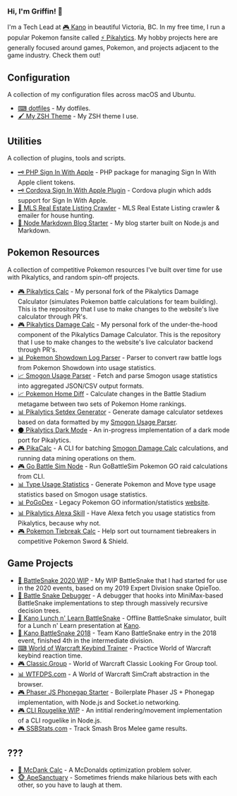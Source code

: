 ### Hi, I'm Griffin! 👋

I'm a Tech Lead at [🎮  Kano](https://kanoapps.com) in beautiful Victoria, BC. In my free time, I run a popular Pokemon fansite called [⚡ Pikalytics](https://pikalytics.com). My hobby projects here are generally focused around games, Pokemon, and projects adjacent to the game industry. Check them out!

## Configuration

A collection of my configuration files across macOS and Ubuntu.

- [⌨ dotfiles](https://github.com/GriffinLedingham/dotfiles) - My dotfiles.
- [🖌 My ZSH Theme](https://github.com/GriffinLedingham/griffin.zsh-theme) - My ZSH theme I use.

## Utilities

A collection of plugins, tools and scripts.

- [🗝 PHP Sign In With Apple](https://github.com/GriffinLedingham/php-apple-signin) - PHP package for managing Sign In With Apple client tokens.
- [🗝 Cordova Sign In With Apple Plugin](https://github.com/GriffinLedingham/cordova-plugin-apple-authentication-ka) - Cordova plugin which adds support for Sign In With Apple.
- [🏡 MLS Real Estate Listing Crawler](https://github.com/GriffinLedingham/mls) - MLS Real Estate Listing crawler & emailer for house hunting.
- [📖 Node Markdown Blog Starter](https://github.com/GriffinLedingham/node-blog-starter) - My blog starter built on Node.js and Markdown.

## Pokemon Resources

A collection of competitive Pokemon resources I've built over time for use with Pikalytics, and random spin-off projects.

- [🎮 Pikalytics Calc](https://github.com/GriffinLedingham/pikalytics-calc) - My personal fork of the Pikalytics Damage Calculator (simulates Pokemon battle calculations for team building). This is the repository that I use to make changes to the website's live calculator through PR's.
- [🎮 Pikalytics Damage Calc](https://github.com/GriffinLedingham/damage-calc) - My personal fork of the under-the-hood component of the Pikalytics Damage Calculator. This is the repository that I use to make changes to the website's live calculator backend through PR's.
- [📊 Pokemon Showdown Log Parser](https://github.com/GriffinLedingham/showdown-parser) - Parser to convert raw battle logs from Pokemon Showdown into usage statistics.
- [📈 Smogon Usage Parser](https://github.com/GriffinLedingham/smogon-usage-parser) - Fetch and parse Smogon usage statistics into aggregated JSON/CSV output formats.
- [📈 Pokemon Home Diff](https://github.com/GriffinLedingham/pikalytics-diff) - Calculate changes in the Battle Stadium metagame between two sets of Pokemon Home rankings.
- [📊 Pikalytics Setdex Generator](https://github.com/GriffinLedingham/pikalytics-setdex) - Generate damage calculator setdexes based on data formatted by my [Smogon Usage Parser](https://github.com/GriffinLedingham/smogon-usage-parser).
- [⚫ Pikalytics Dark Mode](https://github.com/GriffinLedingham/pikalytics-dark) - An in-progress implementation of a dark mode port for Pikalytics.
- [🎮 PikaCalc](https://github.com/GriffinLedingham/pikacalc) - A CLI for batching [Smogon Damage Calc](https://github.com/smogon/damage-calc) calculations, and running data mining operations on them.
- [🎮 Go Battle Sim Node](https://github.com/GriffinLedingham/GoBattleSimNode) - Run GoBattleSim Pokemon GO raid calculations from CLI.
- [📊 Type Usage Statistics](https://gist.github.com/GriffinLedingham/1b43ac2dec7d84318efbf670edb139c7) - Generate Pokemon and Move type usage statistics based on Smogon usage statistics.
- [📊 PoGoDex](https://github.com/GriffinLedingham/go-tips) - Legacy Pokemon GO information/statistics [website](http://pogo-dex.com).
- [📊 Pikalytics Alexa Skill](https://github.com/GriffinLedingham/pikalytics-skill) - Have Alexa fetch you usage statistics from Pikalytics, because why not.
- [🎮 Pokemon Tiebreak Calc](https://github.com/GriffinLedingham/pokemon-tiebreak) - Help sort out tournament tiebreakers in competitive Pokemon Sword & Shield.

## Game Projects

- [🐍 BattleSnake 2020 WIP](https://github.com/GriffinLedingham/bs2020) - My WIP BattleSnake that I had started for use in the 2020 events, based on my 2019 Expert Division snake OpieToo.
- [🐍 Battle Snake Debugger](https://github.com/GriffinLedingham/battle-snake-debugger) - A debugger that hooks into MiniMax-based BattleSnake implementations to step through massively recursive decision trees.
- [🐍 Kano Lunch n' Learn BattleSnake](https://github.com/GriffinLedingham/KanoLnLSnake) - Offline BattleSnake simulator, built for a Lunch n' Learn presentation at [Kano](https://kanoapps.com).
- [🐍 Kano BattleSnake 2018](https://github.com/GriffinLedingham/KanoBattleSnake) - Team Kano BattleSnake entry in the 2018 event, finished 4th in the intermediate division.
- [⌨ World of Warcraft Keybind Trainer](https://github.com/GriffinLedingham/binding-trainer) - Practice World of Warcraft keybind reaction time.
- [🎮 Classic.Group](https://github.com/GriffinLedingham/classic.group) - World of Warcraft Classic Looking For Group tool.
- [📊 WTFDPS.com](https://github.com/GriffinLedingham/wtfdps) - A World of Warcraft SimCraft abstraction in the browser.
- [🎮 Phaser JS Phonegap Starter](https://github.com/GriffinLedingham/phaser-phonegap-game) - Boilerplate Phaser JS + Phonegap implementation, with Node.js and Socket.io networking.
- [🎮 CLI Rougelike WIP](https://github.com/GriffinLedingham/rog) - An intitial rendering/movement implementation of a CLI roguelike in Node.js.
- [🎮 SSBStats.com](https://github.com/GriffinLedingham/SSBStats) - Track Smash Bros Melee game results.

## ???

- [🍟 McDank Calc](https://github.com/GriffinLedingham/mcdank-calc/) - A McDonalds optimization problem solver.
- [🐵 ApeSanctuary](https://github.com/GriffinLedingham/apesanctuary) - Sometimes friends make hilarious bets with each other, so you have to laugh at them.

<!--
**GriffinLedingham/GriffinLedingham** is a ✨ _special_ ✨ repository because its `README.md` (this file) appears on your GitHub profile.

Here are some ideas to get you started:

- 🔭 I’m currently working on ...
- 🌱 I’m currently learning ...
- 👯 I’m looking to collaborate on ...
- 🤔 I’m looking for help with ...
- 💬 Ask me about ...
- 📫 How to reach me: ...
- 😄 Pronouns: ...
- ⚡ Fun fact: ...
-->
